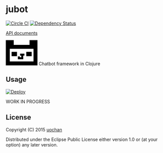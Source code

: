 # jubot
[![Circle CI](https://circleci.com/gh/liquidz/jubot.svg?style=svg)](https://circleci.com/gh/liquidz/jubot) [![Dependency Status](https://www.versioneye.com/user/projects/54ca4610de7924f81a0000dc/badge.svg?style=flat)](https://www.versioneye.com/user/projects/54ca4610de7924f81a0000dc)

[API documents](http://liquidz.github.io/jubot/api/)

![jubot](resources/jubot.png)
Chatbot framework in Clojure

## Usage

[![Deploy](https://www.herokucdn.com/deploy/button.png)](https://heroku.com/deploy?template=https://github.com/liquidz/jubot-sample)

WORK IN PROGRESS

## License

Copyright (C) 2015 [uochan](http://twitter.com/uochan)

Distributed under the Eclipse Public License either version 1.0 or (at
your option) any later version.

